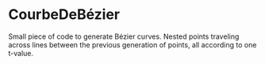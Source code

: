 # CourbeDeBézier

Small piece of code to generate Bézier curves.
Nested points traveling across lines between the previous generation of points, all according to one t-value.
